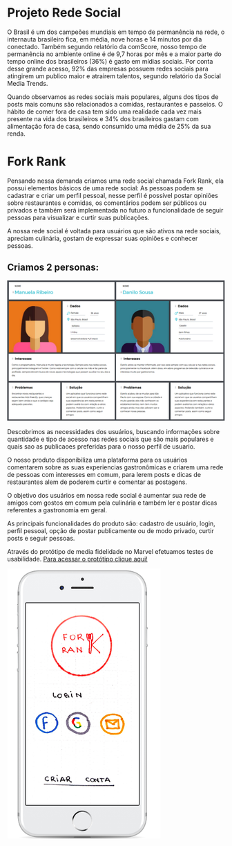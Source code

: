 # Projeto Rede Social 

O Brasil é um dos campeões mundiais em tempo de permanência na rede, o internauta brasileiro fica, em média, nove horas e 14 minutos por dia conectado. Também segundo relatório da comScore, nosso tempo de permanência no ambiente online é de 9,7 horas por mês e a maior parte do tempo online dos brasileiros (36%) é gasto em mídias sociais. Por conta desse grande acesso, 92% das empresas possuem redes sociais para atingirem um publico maior e atrairem talentos, segundo relatório da Social Media Trends.  

Quando observamos as redes sociais mais populares, alguns dos tipos de posts mais comuns são relacionados a comidas, restaurantes e passeios. O hábito de comer fora de casa tem sido uma realidade cada vez mais presente na vida dos brasileiros e 34% dos brasileiros gastam com alimentação fora de casa, sendo consumido uma média de 25% da sua renda.  

# Fork Rank

Pensando nessa demanda criamos uma rede social chamada Fork Rank, ela possui elementos básicos de uma rede social: As pessoas podem se cadastrar e criar um perfil pessoal, nesse perfil é possível postar opiniões sobre restaurantes e comidas, os comentários podem ser públicos ou privados e também será implementada no futuro a funcionalidade de seguir pessoas para visualizar e curtir suas publicações.  

A nossa rede social é voltada para usuários que são ativos na rede sociais, apreciam culinária, gostam de expressar suas opiniões e conhecer pessoas.   

## Criamos 2 personas:

![](assets/images/personas.png)

Descobrimos as necessidades dos usuários, buscando informações sobre quantidade e tipo de acesso nas redes sociais que são mais populares e quais sao as publicaoes preferidas para o nosso perfil de usuario.  

O nosso produto disponibiliza uma plataforma para os usuários comentarem sobre as suas experiencias gastronômicas e criarem uma rede de pessoas com interesses em comum, para lerem posts e dicas de restaurantes alem de poderem curtir e comentar as postagens. 

O objetivo dos usuários em nossa rede social é aumentar sua rede de amigos com gostos em comum pela culinária e também ler e postar dicas referentes a gastronomia em geral.  

As principais funcionalidades do produto são: cadastro de usuário, login, perfil pessoal, opção de postar publicamente ou de modo privado, curtir posts e seguir pessoas.  

Através do protótipo de media fidelidade no Marvel efetuamos testes de usabilidade. [Para acessar o protótipo clique aqui!](https://marvelapp.com/6g1f8b7/screen/54741167) 

![](assets/images/marvel.png) 








